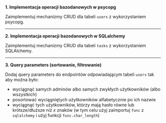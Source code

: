 **1. Implementacja operacji bazodanowych w psycopg**

Zaimplementuj mechanizmy CRUD dla tabeli `users` z wykorzystaniem psycopg.

---

**2. Implementacja operacji bazodanowych w SQLalchemy**

Zaimplementuj mechanizmy CRUD dla tabeli `tasks` z wykorzystaniem SQLAlchemy.

---

**3. Query parameters (sortowanie, filtrowanie)**

Dodaj query parameters do endpointów odpowiadającym tabeli `users` tak aby można było:
- wyciągnąć samych adminów albo samych zwykłych użytkowników (albo wszystkich)
- posortować wyciągniętych użytkowników alfabetycznie po ich nazwie
- wyciągnąć tych użytkowników, którzy mają hasło równe lub krótsze/dłuższe niż *x* znaków (w tym celu użyj zaimportuj `func` z `sqlalchemy` i użyj funkcji `func.char_length`)

